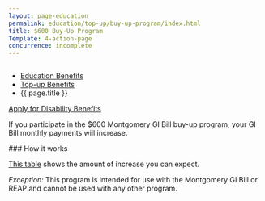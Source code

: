 ```yaml
---
layout: page-education
permalink: education/top-up/buy-up-program/index.html
title: $600 Buy-Up Program
Template: 4-action-page
concurrence: incomplete
---
```


<div class="splash" markdown="0">
<div class="row" markdown="0">
<div class="small-12 columns" markdown="0">

<ul class="breadcrumbs" role="menubar" aria-label="Primary">
<li class="parent"><a href="{{ site.url }}/education/">Education Benefits</a></li>
<li class="parent"><a href="{{ site.url }}/education/top-up/">Top-up Benefits</a></li>
<li class="active">{{ page.title }}</li>
</ul>

</div>
</div>
</div>

<div class="main" role="main" markdown="0">

<div class="action-bar">
  <div class="row">
    <div class="small-12 columns">
      <a class="button small start" href="{{ site.url}}/disability-benefits/get/">Apply for Disability Benefits</a>
    </div>
  </div>  
</div>

<div class="section one" markdown="0">
<div class="primary" markdown="0">
<div class="row" markdown="0">
<div class="small-12 columns" markdown="1">

If you participate in the $600 Montgomery GI Bill buy-up program, your GI Bill monthly payments will increase. 
</div>
<div class="small-12 columns" markdown="1">
<div class="call-out">
### How it works

[This table](http://www.benefits.va.gov/gibill/resources/benefits_resources/rates/600_buyup.asp) shows the amount of increase you can expect.

*Exception:* This program is intended for use with the Montgomery GI Bill or REAP and cannot be used with any other program.
</div>


</div>
</div>
</div>


</div>
